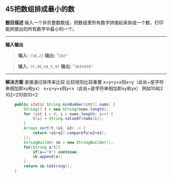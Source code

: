 ## 45把数组排成最小的数
**题目描述**
输入一个非负整数数组，把数组里所有数字拼接起来排成一个数，打印能拼接出的所有数字中最小的一个。

---
**输入输出**
>**输入:** `[10,2]`
**输出:** "`102"`

>**输入:** `[3,30,34,5,9]`
**输出:** "`3033459"`
---
**解决方案**
直接通过排序来比较
比较规则比较重要
x+y<y+x则x<y（此处+是字符串相加即xy和yx）
x+y>y+x则y<x（此处+是字符串相加即xy和yx）
例如10和2
102<210则10<2
```java
    public static String minNumber(int[] nums) {
        String[] t = new String[nums.length];
        for (int i = 0; i < nums.length; i++) {
            t[i] = String.valueOf(nums[i]);
        }
        Arrays.sort(t,(o1, o2) -> {
            return (o1+o2).compareTo(o2+o1);
        });
        StringBuilder sb = new StringBuilder();
        for(String a:t){
            if(a=="0") continue;
            sb.append(a);
        }
        return sb.toString();
    }
```




